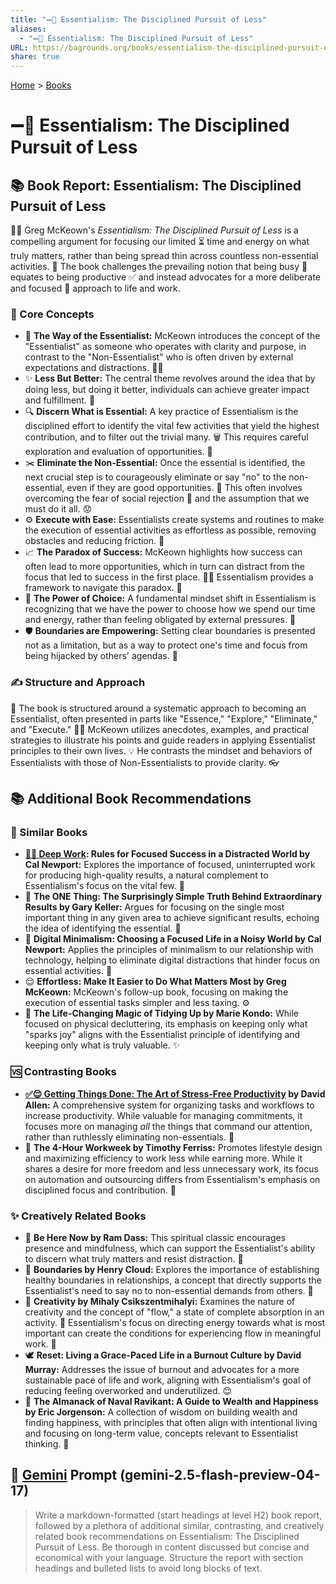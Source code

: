 ```yaml
---
title: "➖💯 Essentialism: The Disciplined Pursuit of Less"
aliases:
  - "➖💯 Essentialism: The Disciplined Pursuit of Less"
URL: https://bagrounds.org/books/essentialism-the-disciplined-pursuit-of-less
share: true
---
```

[Home](../index.md) > [Books](./index.md)  
# ➖💯 Essentialism: The Disciplined Pursuit of Less  
## 📚 Book Report: Essentialism: The Disciplined Pursuit of Less  
  
🧑‍🏫 Greg McKeown's *Essentialism: The Disciplined Pursuit of Less* is a compelling argument for focusing our limited ⏳ time and energy on what truly matters, rather than being spread thin across countless non-essential activities. 🚫 The book challenges the prevailing notion that being busy 🏃 equates to being productive ✅ and instead advocates for a more deliberate and focused 🎯 approach to life and work.  
  
### 🎯 Core Concepts  
  
* 🔑 **The Way of the Essentialist:** McKeown introduces the concept of the "Essentialist" as someone who operates with clarity and purpose, in contrast to the "Non-Essentialist" who is often driven by external expectations and distractions. 😵‍💫  
* ✨ **Less But Better:** The central theme revolves around the idea that by doing less, but doing it better, individuals can achieve greater impact and fulfillment. 💯  
* 🔍 **Discern What is Essential:** A key practice of Essentialism is the disciplined effort to identify the vital few activities that yield the highest contribution, and to filter out the trivial many. 🗑️ This requires careful exploration and evaluation of opportunities. 🤔  
* ✂️ **Eliminate the Non-Essential:** Once the essential is identified, the next crucial step is to courageously eliminate or say "no" to the non-essential, even if they are good opportunities. 🙅 This often involves overcoming the fear of social rejection 🥺 and the assumption that we must do it all. 😟  
* ⚙️ **Execute with Ease:** Essentialists create systems and routines to make the execution of essential activities as effortless as possible, removing obstacles and reducing friction. 💨  
* 📈 **The Paradox of Success:** McKeown highlights how success can often lead to more opportunities, which in turn can distract from the focus that led to success in the first place. 😵‍💫 Essentialism provides a framework to navigate this paradox. 🧭  
* 💪 **The Power of Choice:** A fundamental mindset shift in Essentialism is recognizing that we have the power to choose how we spend our time and energy, rather than feeling obligated by external pressures. 🙌  
* 🛡️ **Boundaries are Empowering:** Setting clear boundaries is presented not as a limitation, but as a way to protect one's time and focus from being hijacked by others' agendas. 🚫  
  
### ✍️ Structure and Approach  
  
📖 The book is structured around a systematic approach to becoming an Essentialist, often presented in parts like "Essence," "Explore," "Eliminate," and "Execute." 👨‍🏫 McKeown utilizes anecdotes, examples, and practical strategies to illustrate his points and guide readers in applying Essentialist principles to their own lives. 💡 He contrasts the mindset and behaviors of Essentialists with those of Non-Essentialists to provide clarity. 👓  
  
## 📚 Additional Book Recommendations  
  
### 🤝 Similar Books  
  
* **[🤿💼 Deep Work](./deep-work.md): Rules for Focused Success in a Distracted World by Cal Newport:** Explores the importance of focused, uninterrupted work for producing high-quality results, a natural complement to Essentialism's focus on the vital few. 💯  
* 🎯 **The ONE Thing: The Surprisingly Simple Truth Behind Extraordinary Results by Gary Keller:** Argues for focusing on the single most important thing in any given area to achieve significant results, echoing the idea of identifying the essential. 🔑  
* 📱 **Digital Minimalism: Choosing a Focused Life in a Noisy World by Cal Newport:** Applies the principles of minimalism to our relationship with technology, helping to eliminate digital distractions that hinder focus on essential activities. 🚫  
* 😌 **Effortless: Make It Easier to Do What Matters Most by Greg McKeown:** McKeown's follow-up book, focusing on making the execution of essential tasks simpler and less taxing. ⚙️  
* 🧹 **The Life-Changing Magic of Tidying Up by Marie Kondo:** While focused on physical decluttering, its emphasis on keeping only what "sparks joy" aligns with the Essentialist principle of identifying and keeping only what is truly valuable. ✨  
  
### 🆚 Contrasting Books  
  
* **[✅😌 Getting Things Done: The Art of Stress-Free Productivity](./getting-things-done-the-art-of-stress-free-productivity.md) by David Allen:** A comprehensive system for organizing tasks and workflows to increase productivity. While valuable for managing commitments, it focuses more on managing *all* the things that command our attention, rather than ruthlessly eliminating non-essentials. 🚫  
* 🌴 **The 4-Hour Workweek by Timothy Ferriss:** Promotes lifestyle design and maximizing efficiency to work less while earning more. While it shares a desire for more freedom and less unnecessary work, its focus on automation and outsourcing differs from Essentialism's emphasis on disciplined focus and contribution. 🤖  
  
### ✨ Creatively Related Books  
  
* 🧘 **Be Here Now by Ram Dass:** This spiritual classic encourages presence and mindfulness, which can support the Essentialist's ability to discern what truly matters and resist distraction. 🚫  
* 🚧 **Boundaries by Henry Cloud:** Explores the importance of establishing healthy boundaries in relationships, a concept that directly supports the Essentialist's need to say no to non-essential demands from others. 🙅  
* 🎨 **Creativity by Mihaly Csikszentmihalyi:** Examines the nature of creativity and the concept of "flow," a state of complete absorption in an activity. 🌊 Essentialism's focus on directing energy towards what is most important can create the conditions for experiencing flow in meaningful work. 💯  
* 🕊️ **Reset: Living a Grace-Paced Life in a Burnout Culture by David Murray:** Addresses the issue of burnout and advocates for a more sustainable pace of life and work, aligning with Essentialism's goal of reducing feeling overworked and underutilized. 😌  
* 🧭 **The Almanack of Naval Ravikant: A Guide to Wealth and Happiness by Eric Jorgenson:** A collection of wisdom on building wealth and finding happiness, with principles that often align with intentional living and focusing on long-term value, concepts relevant to Essentialist thinking. 🧠  
  
## 💬 [Gemini](../software/gemini.md) Prompt (gemini-2.5-flash-preview-04-17)  
> Write a markdown-formatted (start headings at level H2) book report, followed by a plethora of additional similar, contrasting, and creatively related book recommendations on Essentialism: The Disciplined Pursuit of Less. Be thorough in content discussed but concise and economical with your language. Structure the report with section headings and bulleted lists to avoid long blocks of text.